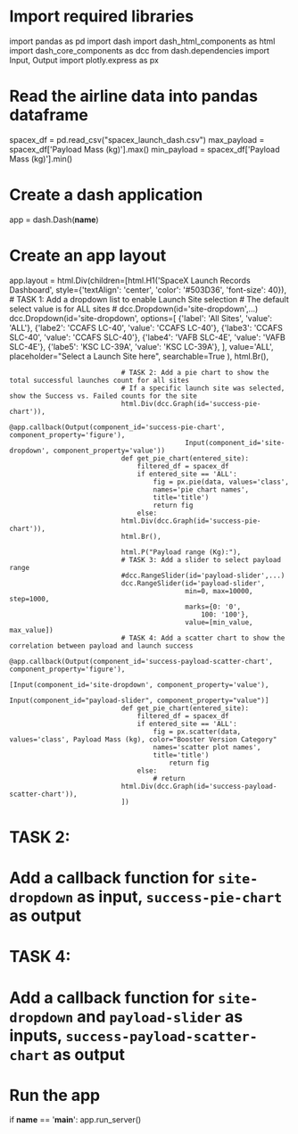 # Import required libraries
import pandas as pd
import dash
import dash_html_components as html
import dash_core_components as dcc
from dash.dependencies import Input, Output
import plotly.express as px

# Read the airline data into pandas dataframe
spacex_df = pd.read_csv("spacex_launch_dash.csv")
max_payload = spacex_df['Payload Mass (kg)'].max()
min_payload = spacex_df['Payload Mass (kg)'].min()

# Create a dash application
app = dash.Dash(__name__)

# Create an app layout
app.layout = html.Div(children=[html.H1('SpaceX Launch Records Dashboard',
                                        style={'textAlign': 'center', 'color': '#503D36',
                                               'font-size': 40}),
                                # TASK 1: Add a dropdown list to enable Launch Site selection
                                # The default select value is for ALL sites
                                # dcc.Dropdown(id='site-dropdown',...)
                                dcc.Dropdown(id='site-dropdown',
                                            options=[
                                            {'label': 'All Sites', 'value': 'ALL'},
                                            {'labe2': 'CCAFS LC-40', 'value': 'CCAFS LC-40'},
                                            {'labe3': 'CCAFS SLC-40', 'value': 'CCAFS SLC-40'},
                                            {'labe4': 'VAFB SLC-4E', 'value': 'VAFB SLC-4E'},
                                            {'labe5': 'KSC LC-39A', 'value': 'KSC LC-39A'},
                                            ],
                                            value='ALL',
                                            placeholder="Select a Launch Site here",
                                            searchable=True
                                            ),
                                html.Br(),


                                # TASK 2: Add a pie chart to show the total successful launches count for all sites
                                # If a specific launch site was selected, show the Success vs. Failed counts for the site
                                html.Div(dcc.Graph(id='success-pie-chart')),
                                @app.callback(Output(component_id='success-pie-chart', component_property='figure'),
                                                Input(component_id='site-dropdown', component_property='value'))
                                def get_pie_chart(entered_site):
                                    filtered_df = spacex_df
                                    if entered_site == 'ALL':
                                        fig = px.pie(data, values='class', 
                                        names='pie chart names', 
                                        title='title')
                                        return fig
                                    else:
                                html.Div(dcc.Graph(id='success-pie-chart')),
                                html.Br(),

                                html.P("Payload range (Kg):"),
                                # TASK 3: Add a slider to select payload range
                                #dcc.RangeSlider(id='payload-slider',...)
                                dcc.RangeSlider(id='payload-slider',
                                                min=0, max=10000, step=1000,
                                                marks={0: '0',
                                                    100: '100'},
                                                value=[min_value, max_value])
                                # TASK 4: Add a scatter chart to show the correlation between payload and launch success
                                @app.callback(Output(component_id='success-payload-scatter-chart', component_property='figure'),
                                                    [Input(component_id='site-dropdown', component_property='value'), 
		                                            Input(component_id="payload-slider", component_property="value")]
                                def get_pie_chart(entered_site):
                                    filtered_df = spacex_df
                                    if entered_site == 'ALL':
                                        fig = px.scatter(data, values='class', Payload Mass (kg), color="Booster Version Category"
                                        names='scatter plot names', 
                                        title='title')
                                            return fig
                                    else:
                                        # return
                                html.Div(dcc.Graph(id='success-payload-scatter-chart')),
                                ])

# TASK 2:
# Add a callback function for `site-dropdown` as input, `success-pie-chart` as output

# TASK 4:
# Add a callback function for `site-dropdown` and `payload-slider` as inputs, `success-payload-scatter-chart` as output


# Run the app
if __name__ == '__main__':
    app.run_server()
